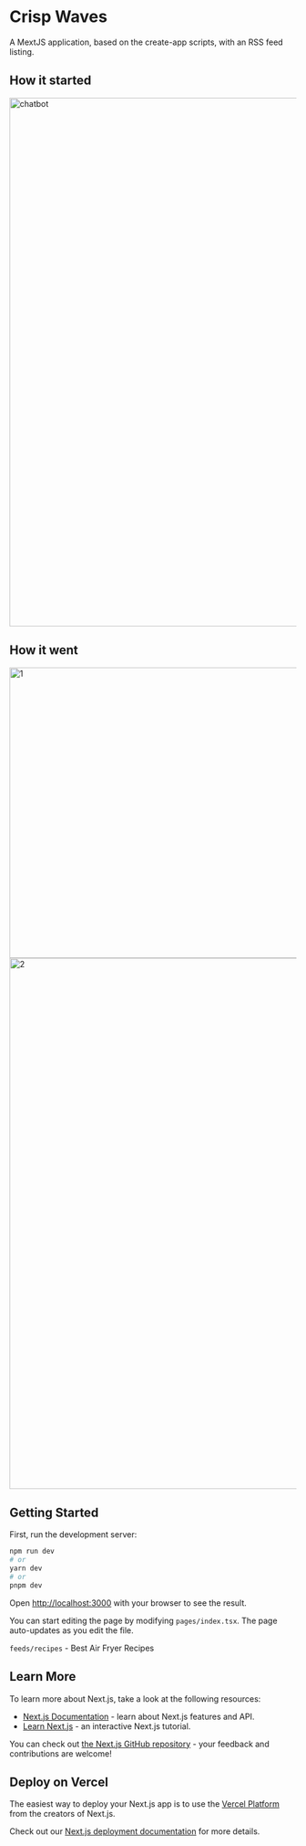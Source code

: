 # Crisp Waves
A MextJS application, based on the create-app scripts, with an RSS feed listing.


## How it started
<img width="926" alt="chatbot" src="https://user-images.githubusercontent.com/47358142/216994737-0ac6ec37-4319-4423-b73a-8d106de50d0c.png">

## How it went

<img width="509" alt="1" src="https://user-images.githubusercontent.com/47358142/216995129-a5f27bc9-ed71-4ea3-a8ae-408cac05ca4b.png">

<img width="930" alt="2" src="https://user-images.githubusercontent.com/47358142/216995124-a1c2a146-f7df-4ce3-89f5-80c5e023899c.png">


## Getting Started

First, run the development server:

```bash
npm run dev
# or
yarn dev
# or
pnpm dev
```

Open [http://localhost:3000](http://localhost:3000) with your browser to see the result.

You can start editing the page by modifying `pages/index.tsx`. The page auto-updates as you edit the file.

`feeds/recipes` - Best Air Fryer Recipes

## Learn More

To learn more about Next.js, take a look at the following resources:

- [Next.js Documentation](https://nextjs.org/docs) - learn about Next.js features and API.
- [Learn Next.js](https://nextjs.org/learn) - an interactive Next.js tutorial.

You can check out [the Next.js GitHub repository](https://github.com/vercel/next.js/) - your feedback and contributions are welcome!

## Deploy on Vercel

The easiest way to deploy your Next.js app is to use the [Vercel Platform](https://vercel.com/new?utm_medium=default-template&filter=next.js&utm_source=create-next-app&utm_campaign=create-next-app-readme) from the creators of Next.js.

Check out our [Next.js deployment documentation](https://nextjs.org/docs/deployment) for more details.
